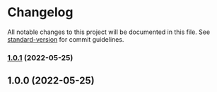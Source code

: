 # Changelog

All notable changes to this project will be documented in this file. See [standard-version](https://github.com/conventional-changelog/standard-version) for commit guidelines.

### [1.0.1](https://github.com/eriicafes/gh-actions/compare/v1.0.0...v1.0.1) (2022-05-25)

## 1.0.0 (2022-05-25)

